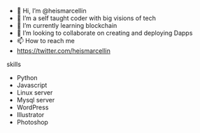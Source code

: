 - 👋 Hi, I’m @heismarcellin 
- 👀 I’m a self taught coder with big visions of tech
- 🌱 I’m currently learning blockchain
- 💞️ I’m looking to collaborate on creating and deploying Dapps
- 📫 How to reach me 
- https://twitter.com/heismarcellin

skills
- Python
- Javascript 
- Linux server 
- Mysql server 
- WordPress 
- Illustrator
- Photoshop 


